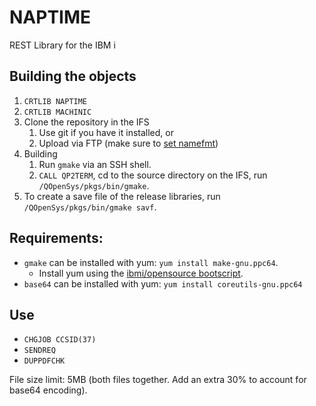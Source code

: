 # NAPTIME

REST Library for the IBM i

## Building the objects

1. `CRTLIB NAPTIME`
2. `CRTLIB MACHINIC`
3. Clone the repository in the IFS
   1. Use git if you have it installed, or
   2. Upload via FTP (make sure to [set namefmt](https://www.mcpressonline.com/it-infrastructure-other/general/the-one-as400-ftp-command-you-must-understand))
4. Building
   1. Run `gmake` via an SSH shell.
   2. `CALL QP2TERM`, cd to the source directory on the IFS, run `/QOpenSys/pkgs/bin/gmake`.
5. To create a save file of the release libraries, run `/QOpenSys/pkgs/bin/gmake savf`.

## Requirements:

* `gmake` can be installed with yum: `yum install make-gnu.ppc64`.
  * Install yum using the [ibmi/opensource bootscript](https://bitbucket.org/ibmi/opensource/src/bcdc13fd89f64b74f669eb1ca77126a60be2edf6/docs/yum/#markdown-header-installation).
* `base64` can be installed with yum: `yum install coreutils-gnu.ppc64`

## Use

* `CHGJOB CCSID(37)`
* `SENDREQ`
* `DUPPDFCHK`

File size limit: 5MB (both files together. Add an extra 30% to account for base64 encoding).
